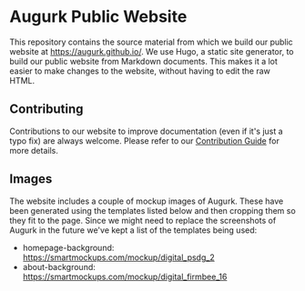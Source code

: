 # Augurk Public Website

This repository contains the source material from which we build our public website at https://augurk.github.io/.
We use Hugo, a static site generator, to build our public website from Markdown documents. This makes it a lot easier
to make changes to the website, without having to edit the raw HTML.

## Contributing

Contributions to our website to improve documentation (even if it's just a typo fix) are always welcome. Please refer
to our [Contribution Guide](CONTRIBUTING.md) for more details.

## Images

The website includes a couple of mockup images of Augurk. These have been generated using the templates listed below and then cropping them so they fit to the page. Since we might need to replace the screenshots of Augurk in the future we've kept a list of the templates being used:

- homepage-background: https://smartmockups.com/mockup/digital_psdg_2
- about-background: https://smartmockups.com/mockup/digital_firmbee_16